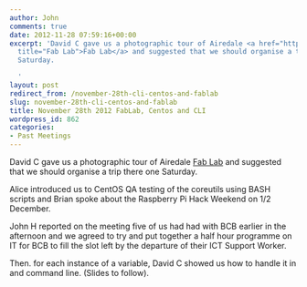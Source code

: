 ```yaml
---
author: John
comments: true
date: 2012-11-28 07:59:16+00:00
excerpt: 'David C gave us a photographic tour of Airedale <a href="http://www.centreofmanufacturingexcellence.com/fab-lab/"
  title="Fab Lab">Fab Lab</a> and suggested that we should organise a trip there one
  Saturday.

  '
layout: post
redirect_from: /november-28th-cli-centos-and-fablab
slug: november-28th-cli-centos-and-fablab
title: November 28th 2012 FabLab, Centos and CLI
wordpress_id: 862
categories:
- Past Meetings
---
```


David C gave us a photographic tour of Airedale [Fab Lab](http://www.centreofmanufacturingexcellence.com/fab-lab/) and suggested that we should organise a trip there one Saturday.

Alice introduced us to CentOS QA testing of the coreutils using BASH scripts and Brian spoke about the Raspberry Pi Hack Weekend on 1/2 December.

John H reported on the meeting five of us had had with BCB earlier in the afternoon and we agreed to try and put together a half hour programme on IT for BCB to fill the slot left by the departure of their ICT Support Worker.

Then. for each instance of a variable, David C showed us how to handle it in and command line. (Slides to follow).
